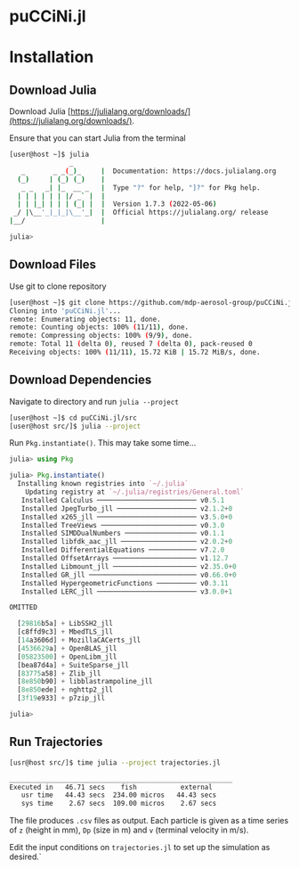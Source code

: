 # puCCiNi.jl

# Installation

## Download Julia
Download Julia [https://julialang.org/downloads/](https://julialang.org/downloads/). 

Ensure that you can start Julia from the terminal

```bash
[user@host ~]$ julia
               _
   _       _ _(_)_     |  Documentation: https://docs.julialang.org
  (_)     | (_) (_)    |
   _ _   _| |_  __ _   |  Type "?" for help, "]?" for Pkg help.
  | | | | | | |/ _` |  |
  | | |_| | | | (_| |  |  Version 1.7.3 (2022-05-06)
 _/ |\__'_|_|_|\__'_|  |  Official https://julialang.org/ release
|__/                   |

julia>
```

## Download Files

Use git to clone repository

```bash
[user@host ~]$ git clone https://github.com/mdp-aerosol-group/puCCiNi.jl.git
Cloning into 'puCCiNi.jl'...
remote: Enumerating objects: 11, done.
remote: Counting objects: 100% (11/11), done.
remote: Compressing objects: 100% (9/9), done.
remote: Total 11 (delta 0), reused 7 (delta 0), pack-reused 0
Receiving objects: 100% (11/11), 15.72 KiB | 15.72 MiB/s, done.
```

## Download Dependencies

Navigate to directory and run ```julia --project```
```bash
[user@host ~]$ cd puCCiNi.jl/src
[user@host src/]$ julia --project
```

Run ```Pkg.instantiate()```. This may take some time...

```julia
julia> using Pkg	

julia> Pkg.instantiate()
  Installing known registries into `~/.julia`
    Updating registry at `~/.julia/registries/General.toml`
   Installed Calculus ───────────────────────── v0.5.1
   Installed JpegTurbo_jll ──────────────────── v2.1.2+0
   Installed x265_jll ───────────────────────── v3.5.0+0
   Installed TreeViews ──────────────────────── v0.3.0
   Installed SIMDDualNumbers ────────────────── v0.1.1
   Installed libfdk_aac_jll ─────────────────── v2.0.2+0
   Installed DifferentialEquations ──────────── v7.2.0
   Installed OffsetArrays ───────────────────── v1.12.7
   Installed Libmount_jll ───────────────────── v2.35.0+0
   Installed GR_jll ─────────────────────────── v0.66.0+0
   Installed HypergeometricFunctions ────────── v0.3.11
   Installed LERC_jll ───────────────────────── v3.0.0+1

OMITTED

  [29816b5a] + LibSSH2_jll
  [c8ffd9c3] + MbedTLS_jll
  [14a3606d] + MozillaCACerts_jll
  [4536629a] + OpenBLAS_jll
  [05823500] + OpenLibm_jll
  [bea87d4a] + SuiteSparse_jll
  [83775a58] + Zlib_jll
  [8e850b90] + libblastrampoline_jll
  [8e850ede] + nghttp2_jll
  [3f19e933] + p7zip_jll

julia> 
```

## Run Trajectories

```bash
[usr@host src/]$ time julia --project trajectories.jl

________________________________________________________
Executed in   46.71 secs    fish           external
   usr time   44.43 secs  234.00 micros   44.43 secs
   sys time    2.67 secs  109.00 micros    2.67 secs
```

The file produces ```.csv``` files as output. Each particle is given as a time series of ```z``` (height in mm), ```Dp``` (size in m) and ```v``` (terminal velocity in m/s).

Edit the input conditions on ```trajectories.jl``` to set up the simulation as desired.` 
